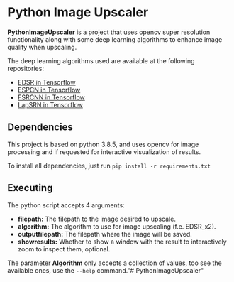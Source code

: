 # Python Image Upscaler

**PythonImageUpscaler** is a project that uses opencv super resolution functionality along with some deep learning algorithms to enhance image quality when upscaling.

The deep learning algorithms used are available at the following repositories:

- [EDSR in Tensorflow](https://github.com/Saafke/EDSR_Tensorflow)
- [ESPCN in Tensorflow](https://github.com/fannymonori/TF-ESPCN)
- [FSRCNN in Tensorflow](https://github.com/Saafke/FSRCNN_Tensorflow)
- [LapSRN in Tensorflow](https://github.com/fannymonori/TF-LapSRN)

## Dependencies

This project is based on python 3.8.5, and uses opencv for image processing and if requested for interactive visualization of results.

To install all dependencies, just run `pip install -r requirements.txt`

## Executing

The python script accepts 4 arguments:

- **filepath:** The filepath to the image desired to upscale.
- **algorithm:** The algorithm to use for image upscaling (f.e. EDSR_x2).
- **outputfilepath:** The filepath where the image will be saved.
- **showresults:** Whether to show a window with the result to interactively zoom to inspect them, optional.

The parameter **Algorithm** only accepts a collection of values, too see the available ones, use the `--help` command."# PythonImageUpscaler" 

